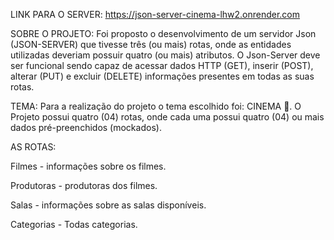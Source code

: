 LINK PARA O SERVER: https://json-server-cinema-lhw2.onrender.com

SOBRE O PROJETO:
Foi proposto o desenvolvimento de um servidor Json (JSON-SERVER) que tivesse três (ou mais) rotas, onde as entidades utilizadas deveriam possuir quatro (ou mais) atributos. O Json-Server deve ser funcional sendo capaz de acessar dados HTTP (GET), inserir (POST), alterar (PUT) e excluir (DELETE) informações presentes em todas as suas rotas.

TEMA:
Para a realização do projeto o tema escolhido foi: CINEMA 🍿. O Projeto possui quatro (04) rotas, onde cada uma possui quatro (04) ou mais dados pré-preenchidos (mockados).

AS ROTAS:

Filmes - informações sobre os filmes.

Produtoras - produtoras dos filmes.

Salas - informações sobre as salas disponíveis.

Categorias - Todas categorias.
